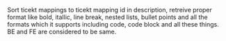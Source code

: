 Sort ticekt mappings to ticekt mapping id
in description, retreive proper format like bold, itallic, line break, nested lists, bullet points and all the formats which it supports including code, code block and all these things. 
BE and FE are considered to be same.